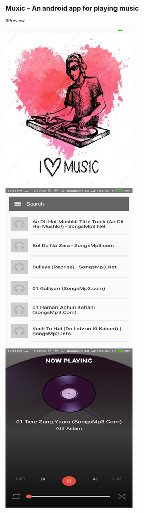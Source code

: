 ## Muxic - An android app for playing music

#Preview

<img src="screenshots/one.png" width="400" height="500">
<img src="screenshots/two.png" width="400" height="500">
<img src="screenshots/three.png" width="400" height="500">